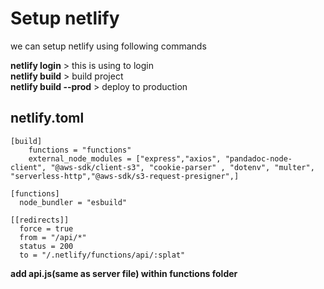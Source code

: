 # Setup netlify

we can setup netlify using following commands

**netlify login** > this is using to login </br>
**netlify build** > build project </br>
**netlify build --prod** > deploy to production

## netlify.toml

```
[build]
    functions = "functions"
    external_node_modules = ["express","axios", "pandadoc-node-client", "@aws-sdk/client-s3", "cookie-parser" , "dotenv", "multer",  "serverless-http","@aws-sdk/s3-request-presigner",]

[functions]
  node_bundler = "esbuild"

[[redirects]]
  force = true
  from = "/api/*"
  status = 200
  to = "/.netlify/functions/api/:splat"

```

**add api.js(same as server file) within functions folder**

